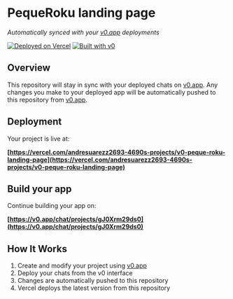 # PequeRoku landing page

*Automatically synced with your [v0.app](https://v0.app) deployments*

[![Deployed on Vercel](https://img.shields.io/badge/Deployed%20on-Vercel-black?style=for-the-badge&logo=vercel)](https://vercel.com/andresuarezz2693-4690s-projects/v0-peque-roku-landing-page)
[![Built with v0](https://img.shields.io/badge/Built%20with-v0.app-black?style=for-the-badge)](https://v0.app/chat/projects/gJ0Xrm29ds0)

## Overview

This repository will stay in sync with your deployed chats on [v0.app](https://v0.app).
Any changes you make to your deployed app will be automatically pushed to this repository from [v0.app](https://v0.app).

## Deployment

Your project is live at:

**[https://vercel.com/andresuarezz2693-4690s-projects/v0-peque-roku-landing-page](https://vercel.com/andresuarezz2693-4690s-projects/v0-peque-roku-landing-page)**

## Build your app

Continue building your app on:

**[https://v0.app/chat/projects/gJ0Xrm29ds0](https://v0.app/chat/projects/gJ0Xrm29ds0)**

## How It Works

1. Create and modify your project using [v0.app](https://v0.app)
2. Deploy your chats from the v0 interface
3. Changes are automatically pushed to this repository
4. Vercel deploys the latest version from this repository
